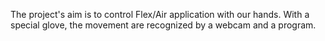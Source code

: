 The project's aim is to control Flex/Air application with our hands.
With a special glove, the movement are recognized by a webcam and a program.